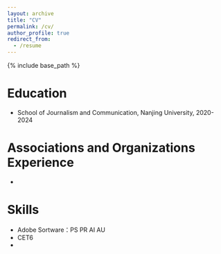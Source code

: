 ```yaml
---
layout: archive
title: "CV"
permalink: /cv/
author_profile: true
redirect_from:
  - /resume
---
```


{% include base_path %}

Education
======
- School of Journalism and Communication, Nanjing University, 2020-2024

Associations and Organizations Experience
======
- 

  
Skills
======
- Adobe Sortware：PS PR AI AU
- CET6
- 

